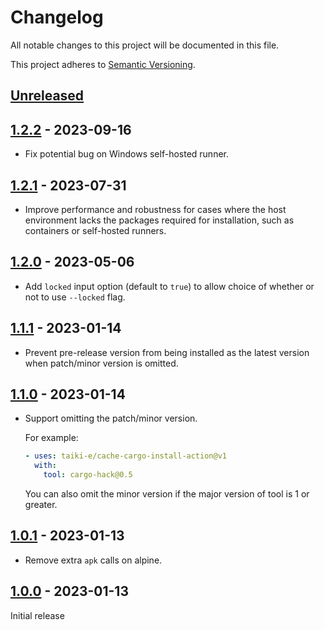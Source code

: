 # Changelog

All notable changes to this project will be documented in this file.

This project adheres to [Semantic Versioning](https://semver.org).

<!--
Note: In this file, do not use the hard wrap in the middle of a sentence for compatibility with GitHub comment style markdown rendering.
-->

## [Unreleased]

## [1.2.2] - 2023-09-16

- Fix potential bug on Windows self-hosted runner.

## [1.2.1] - 2023-07-31

- Improve performance and robustness for cases where the host environment lacks the packages required for installation, such as containers or self-hosted runners.

## [1.2.0] - 2023-05-06

- Add `locked` input option (default to `true`) to allow choice of whether or not to use `--locked` flag.

## [1.1.1] - 2023-01-14

- Prevent pre-release version from being installed as the latest version when patch/minor version is omitted.

## [1.1.0] - 2023-01-14

- Support omitting the patch/minor version.

  For example:

  ```yaml
  - uses: taiki-e/cache-cargo-install-action@v1
    with:
      tool: cargo-hack@0.5
  ```

  You can also omit the minor version if the major version of tool is 1 or greater.

## [1.0.1] - 2023-01-13

- Remove extra `apk` calls on alpine.

## [1.0.0] - 2023-01-13

Initial release

[Unreleased]: https://github.com/taiki-e/cache-cargo-install-action/compare/v1.2.2...HEAD
[1.2.2]: https://github.com/taiki-e/cache-cargo-install-action/compare/v1.2.1...v1.2.2
[1.2.1]: https://github.com/taiki-e/cache-cargo-install-action/compare/v1.2.0...v1.2.1
[1.2.0]: https://github.com/taiki-e/cache-cargo-install-action/compare/v1.1.1...v1.2.0
[1.1.1]: https://github.com/taiki-e/cache-cargo-install-action/compare/v1.1.0...v1.1.1
[1.1.0]: https://github.com/taiki-e/cache-cargo-install-action/compare/v1.0.1...v1.1.0
[1.0.1]: https://github.com/taiki-e/cache-cargo-install-action/compare/v1.0.0...v1.0.1
[1.0.0]: https://github.com/taiki-e/cache-cargo-install-action/releases/tag/v1.0.0
